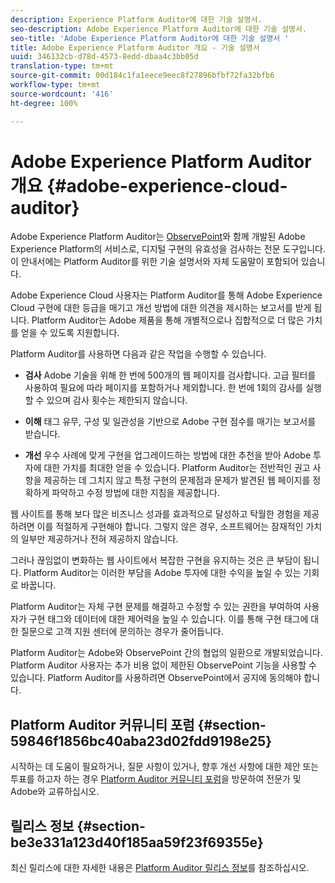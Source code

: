 ```yaml
---
description: Experience Platform Auditor에 대한 기술 설명서.
seo-description: Adobe Experience Platform Auditor에 대한 기술 설명서.
seo-title: 'Adobe Experience Platform Auditor에 대한 기술 설명서 '
title: Adobe Experience Platform Auditor 개요 - 기술 설명서
uuid: 346132cb-d78d-4573-8edd-dbaa4c3bb05d
translation-type: tm+mt
source-git-commit: 00d184c1fa1eece9eec8f27896bfbf72fa32bfb6
workflow-type: tm+mt
source-wordcount: '416'
ht-degree: 100%

---
```



# Adobe Experience Platform Auditor 개요 {#adobe-experience-cloud-auditor}

Adobe Experience Platform Auditor는 [ObservePoint](https://www.observepoint.com/)와 함께 개발된 Adobe Experience Platform의 서비스로, 디지털 구현의 유효성을 검사하는 전문 도구입니다. 이 안내서에는 Platform Auditor를 위한 기술 설명서와 자체 도움말이 포함되어 있습니다.

Adobe Experience Cloud 사용자는 Platform Auditor를 통해 Adobe Experience Cloud 구현에 대한 등급을 매기고 개선 방법에 대한 의견을 제시하는 보고서를 받게 됩니다. Platform Auditor는 Adobe 제품을 통해 개별적으로나 집합적으로 더 많은 가치를 얻을 수 있도록 지원합니다.

Platform Auditor를 사용하면 다음과 같은 작업을 수행할 수 있습니다.

* **검사** Adobe 기술을 위해 한 번에 500개의 웹 페이지를 검사합니다. 고급 필터를 사용하여 필요에 따라 페이지를 포함하거나 제외합니다. 한 번에 1회의 감사를 실행할 수 있으며 감사 횟수는 제한되지 않습니다.

* **이해** 태그 유무, 구성 및 일관성을 기반으로 Adobe 구현 점수를 매기는 보고서를 받습니다.

* **개선** 우수 사례에 맞게 구현을 업그레이드하는 방법에 대한 추천을 받아 Adobe 투자에 대한 가치를 최대한 얻을 수 있습니다. Platform Auditor는 전반적인 권고 사항을 제공하는 데 그치지 않고 특정 구현의 문제점과 문제가 발견된 웹 페이지를 정확하게 파악하고 수정 방법에 대한 지침을 제공합니다.

웹 사이트를 통해 보다 많은 비즈니스 성과를 효과적으로 달성하고 탁월한 경험을 제공하려면 이를 적절하게 구현해야 합니다. 그렇지 않은 경우, 소프트웨어는 잠재적인 가치의 일부만 제공하거나 전혀 제공하지 않습니다.

그러나 끊임없이 변화하는 웹 사이트에서 복잡한 구현을 유지하는 것은 큰 부담이 됩니다. Platform Auditor는 이러한 부담을 Adobe 투자에 대한 수익을 높일 수 있는 기회로 바꿉니다.

Platform Auditor는 자체 구현 문제를 해결하고 수정할 수 있는 권한을 부여하여 사용자가 구현 태그와 데이터에 대한 제어력을 높일 수 있습니다. 이를 통해 구현 태그에 대한 질문으로 고객 지원 센터에 문의하는 경우가 줄어듭니다.

Platform Auditor는 Adobe와 ObservePoint 간의 협업의 일환으로 개발되었습니다. Platform Auditor 사용자는 추가 비용 없이 제한된 ObservePoint 기능을 사용할 수 있습니다. Platform Auditor를 사용하려면 ObservePoint에서 공지에 동의해야 합니다.

## Platform Auditor 커뮤니티 포럼 {#section-59846f1856bc40aba23d02fdd9198e25}

시작하는 데 도움이 필요하거나, 질문 사항이 있거나, 향후 개선 사항에 대한 제안 또는 투표를 하고자 하는 경우 [Platform Auditor 커뮤니티 포럼](https://forums.adobe.com/community/experience-cloud/platform/core-services/activation-service/auditor)을 방문하여 전문가 및 Adobe와 교류하십시오.

## 릴리스 정보 {#section-be3e331a123d40f185aa59f23f69355e}

최신 릴리스에 대한 자세한 내용은 [Platform Auditor 릴리스 정보](release-notes.md)를 참조하십시오.
